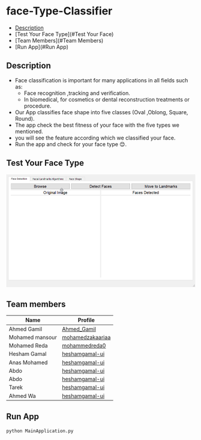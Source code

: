 # face-Type-Classifier
- [Description](#Description)
- [Test Your Face Type](#Test Your Face)
- [Team Members](#Team Members)
- [Run App](#Run App)  


## Description
- Face classification is important for many applications in all fields such as:
  - Face recognition ,tracking and verification.
  - In biomedical, for cosmetics or dental reconstruction treatments or procedure.
- Our App classifies face shape into five classes (Oval ,Oblong, Square, Round).
- The app check the best fitness of your face with the five types we mentioned.
- you will see the feature according which we classified your face.
- Run the app and check for your face type 😊.

## Test Your Face Type
![Composer](docs/demo.gif)

## Team members
| Name         |Profile|
|--------------|--------|
| Ahmed Gamil |[Ahmed_Gamil](https://github.com/Ahmed-Gamiel)|
| Mohamed mansour    | [mohamedzakaariaa](https://github.com/mohamedzakaariaa) |
| Mohamed Reda  |[mohammedreda0](https://github.com/mohammedreda0)|
| Hesham Gamal  |[heshamgamal-ui](https://github.com/heshamgamal-ui)|
| Anas Mohamed  |[heshamgamal-ui](https://github.com/heshamgamal-ui)|
| Abdo  |[heshamgamal-ui](https://github.com/heshamgamal-ui)|
| Abdo  |[heshamgamal-ui](https://github.com/heshamgamal-ui)|
| Tarek  |[heshamgamal-ui](https://github.com/heshamgamal-ui)|
| Ahmed Wa  |[heshamgamal-ui](https://github.com/heshamgamal-ui)|



## Run App
```sh
python MainApplication.py
```
